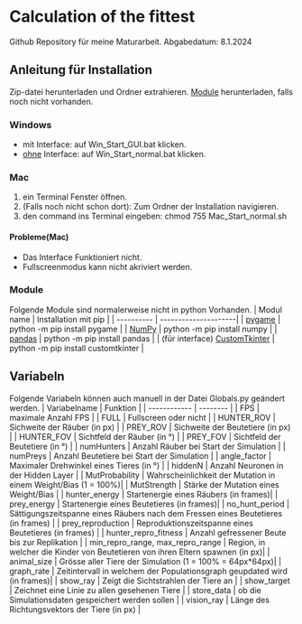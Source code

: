 # Calculation of the fittest
Github Repository für meine Maturarbeit.
Abgabedatum: 8.1.2024

## Anleitung für Installation
Zip-datei herunterladen und Ordner extrahieren.
[Module](###Module) herunterladen, falls noch nicht vorhanden.

### Windows
- mit Interface:   auf Win_Start_GUI.bat klicken.
- [ohne](##Variabeln) Interface:  auf Win_Start_normal.bat klicken.

### Mac
1. ein Terminal Fenster öffnen.
2. (Falls noch nicht schon dort): Zum Ordner der Installation navigieren.
3. den command ins Terminal eingeben: chmod 755 Mac_Start_normal.sh

#### Probleme(Mac)
- Das Interface Funktioniert nicht.
- Fullscreenmodus kann nicht akriviert werden.

### Module
Folgende Module sind normalerweise nicht in python Vorhanden.
| Modul name | Installation mit pip |
| ---------- | ---------------------|
| [pygame](https://www.pygame.org/docs/) | python -m pip install pygame |
| [NumPy](https://numpy.org/doc/stable/reference/index.html) | python -m pip install numpy |
| [pandas](https://pandas.pydata.org/docs/) | python -m pip install pandas |
| (für interface) [CustomTkinter](https://customtkinter.tomschimansky.com/documentation/) | python -m pip install customtkinter |

## Variabeln
Folgende Variabeln können auch manuell in der Datei Globals.py geändert werden.
| Variabelname | Funktion |
| ------------ | -------- |
| FPS | maximale Anzahl FPS |
| FULL | Fullscreen oder nicht |
| HUNTER_ROV | Sichweite der Räuber (in px) |
| PREY_ROV | Sichweite der Beutetiere (in px) |
| HUNTER_FOV | Sichtfeld der Räuber (in °) |
| PREY_FOV | Sichtfeld der Beutetiere (in °) |
| numHunters | Anzahl Räuber bei Start der Simulation |
| numPreys | Anzahl Beutetiere bei Start der Simulation |
| angle_factor | Maximaler Drehwinkel eines Tieres (in °) |
| hiddenN | Anzahl Neuronen in der Hidden Layer |
| MutProbability | Wahrscheinlichkeit der Mutation in einem Weight/Bias (1 = 100%)|
| MutStrength | Stärke der Mutation eines Weight/Bias |
| hunter_energy | Startenergie eines Räubers (in frames)|
| prey_energy | Startenergie eines Beutetieres (in frames)|
| no_hunt_period | Sättigungszeitspanne eines Räubers nach dem Fressen eines Beutetieres  (in frames) |
| prey_reproduction | Reproduktionszeitspanne eines Beutetieres (in frames) | 
| hunter_repro_fitness | Anzahl gefressener Beute bis zur Replikation |
| min_repro_range, max_repro_range | Region, in welcher die Kinder von Beutetieren von ihren Eltern spawnen (in px)|
| animal_size | Grösse aller Tiere der Simulation (1 = 100% = 64px*64px)|
| graph_rate | Zeitintervall in welchem der Populationsgraph geupdated wird (in frames)|
| show_ray | Zeigt die Sichtstrahlen der Tiere an |
| show_target | Zeichnet eine Linie zu allen gesehenen Tiere |
| store_data | ob die Simulationsdaten gespeichert werden sollen |
| vision_ray | Länge des Richtungsvektors der Tiere (in px) |















